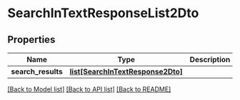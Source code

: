 # SearchInTextResponseList2Dto

## Properties
Name | Type | Description | Notes
------------ | ------------- | ------------- | -------------
**search_results** | [**list[SearchInTextResponse2Dto]**](SearchInTextResponse2Dto.md) |  | [optional] 

[[Back to Model list]](../README.md#documentation-for-models) [[Back to API list]](../README.md#documentation-for-api-endpoints) [[Back to README]](../README.md)


